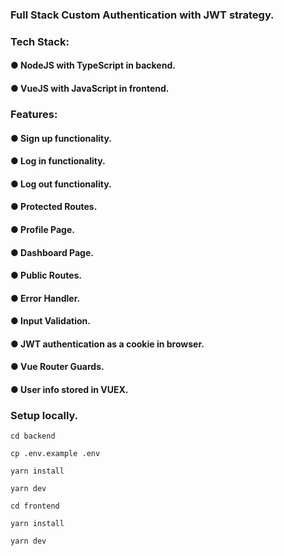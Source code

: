 ### Full Stack Custom Authentication with JWT strategy.
### Tech Stack: 
#### ● NodeJS with TypeScript in backend.
#### ● VueJS with JavaScript in frontend.
### Features:
#### ● Sign up functionality.
#### ● Log in functionality.
#### ● Log out functionality.
#### ● Protected Routes.
#### ● Profile Page.
#### ● Dashboard Page.
#### ● Public Routes.
#### ● Error Handler.
#### ● Input Validation.
#### ● JWT authentication as a cookie in browser.
#### ● Vue Router Guards.
#### ● User info stored in VUEX.
####

### Setup locally.

```
cd backend
```

```
cp .env.example .env
```

```
yarn install
```

```
yarn dev
```

```
cd frontend
```

```
yarn install
```

```
yarn dev
```
